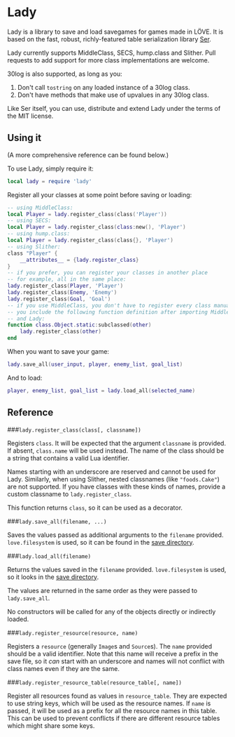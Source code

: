 Lady
====

Lady is a library to save and load savegames for games made in LÖVE. It is
based on the fast, robust, richly-featured table serialization library
[Ser](https://github.com/gvx/Ser).

Lady currently supports MiddleClass, SECS, hump.class and Slither. Pull
requests to add support for more class implementations are welcome.

30log is also supported, as long as you:

1. Don't call `tostring` on any loaded instance of a 30log class.
2. Don't have methods that make use of upvalues in any 30log class.

Like Ser itself, you can use, distribute and extend Lady under the terms of the
MIT license.

Using it
--------

(A more comprehensive reference can be found below.)

To use Lady, simply require it:

```lua
local lady = require 'lady'
```

Register all your classes at some point before saving or loading:

```lua
-- using MiddleClass:
local Player = lady.register_class(class('Player'))
-- using SECS:
local Player = lady.register_class(class:new(), 'Player')
-- using hump.class:
local Player = lady.register_class(class{}, 'Player')
-- using Slither:
class "Player" {
    __attributes__ = {lady.register_class}
}
-- if you prefer, you can register your classes in another place
-- for example, all in the same place:
lady.register_class(Player, 'Player')
lady.register_class(Enemy, 'Enemy')
lady.register_class(Goal, 'Goal')
-- if you use MiddleClass, you don't have to register every class manually if
-- you include the following function definition after importing MiddleClass
-- and Lady:
function class.Object.static:subclassed(other)
    lady.register_class(other)
end
```

When you want to save your game:

```lua
lady.save_all(user_input, player, enemy_list, goal_list)
```

And to load:

```lua
player, enemy_list, goal_list = lady.load_all(selected_name)
```

Reference
---------

###`lady.register_class(class[, classname])`

Registers `class`. It will be expected that the argument `classname` is
provided. If absent, `class.name` will be used instead. The name of the class
should be a string that contains a valid Lua identifier.

Names starting with an underscore are reserved and cannot be used for Lady.
Similarly, when using Slither, nested classnames (like `"foods.Cake"`) are not
supported. If you have classes with these kinds of names, provide a custom
classname to `lady.register_class`.

This function returns `class`, so it can be used as a decorator.

###`lady.save_all(filename, ...)`

Saves the values passed as additional arguments to the `filename` provided.
`love.filesystem` is used, so it can be found in the
[save directory](http://love2d.org/wiki/love.filesystem).

###`lady.load_all(filename)`

Returns the values saved in the `filename` provided. `love.filesystem` is used,
so it looks in the [save directory](http://love2d.org/wiki/love.filesystem).

The values are returned in the same order as they were passed to
`lady.save_all`.

No constructors will be called for any of the objects directly or indirectly
loaded.

###`lady.register_resource(resource, name)`

Registers a `resource` (generally `Image`s and `Source`s). The `name` provided
should be a valid identifier. Note that this name will receive a prefix in the
save file, so it _can_ start with an underscore and names will not conflict
with class names even if they are the same.

###`lady.register_resource_table(resource_table[, name])`

Register all resources found as values in `resource_table`. They are expected
to use string keys, which will be used as the resource names. If `name` is
passed, it will be used as a prefix for all the resource names in this table.
This can be used to prevent conflicts if there are different resource tables
which might share some keys.
